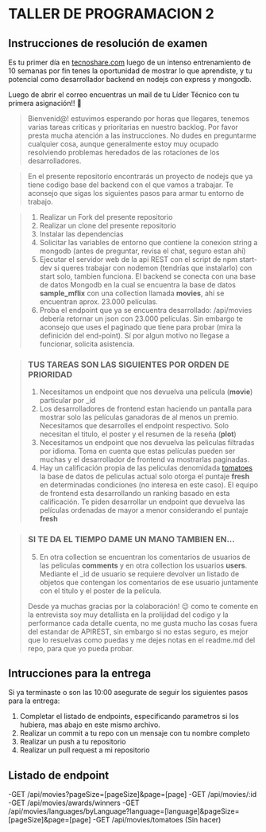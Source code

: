 # TALLER DE PROGRAMACION 2
## Instrucciones de resolución de examen

Es tu primer día en [tecnoshare.com](http://tecnoshare.com) luego de un intenso entrenamiento de 10 semanas por fin tenes la oportunidad de mostrar lo que aprendiste, y tu potencial como desarrollador backend en nodejs con express y mongodb.

Luego de abrir el correo encuentras un mail de tu Líder Técnico con tu primera asignación!! 💪

> Bienvenid@! estuvimos esperando por horas que llegares, tenemos varias tareas criticas y prioritarias en nuestro backlog. Por favor presta mucha atención a las instrucciones. No dudes en preguntarme cualquier cosa, aunque generalmente estoy muy ocupado resolviendo problemas heredados de las rotaciones de los desarrolladores.

> En el presente repositorío encontrarás un proyecto de nodejs que ya tiene codigo base del backend con el que vamos a trabajar. Te aconsejo que sigas los siguientes pasos para armar tu entorno de trabajo. 

> 1. Realizar un Fork del presente repositorio
> 2. Realizar un clone del presente repositorio
> 3. Instalar las dependencias
> 4. Solicitar las variables de entorno que contiene la conexion string a mongodb (antes de preguntar, revisa el chat, seguro estan ahí)
> 5. Ejecutar el servidor web de la api REST con el script de npm start-dev si queres trabajar con nodemon (tendrías que instalarlo) con start solo, tambien funciona. 
> El backend se conecta con una base de datos Mongodb en la cual se encuentra la base de datos **sample_mflix** con una collection llamada **movies**, ahí se encuentran aprox. 23.000 películas.
> 6. Proba el endpoint que ya se encuentra desarrollado: /api/movies debería retornar un json con 23.000 películas. Sin embargo te aconsejo que uses el paginado que tiene para probar (mira la definición del end-point). Sí por algun motivo no llegase a funcionar, solicita asistencia. 

> ### TUS TAREAS SON LAS SIGUIENTES POR ORDEN DE PRIORIDAD
> 1. Necesitamos un endpoint que nos devuelva una película (**movie**) particular por _id
> 2. Los desarrolladores de frontend estan haciendo un pantalla para mostrar solo las películas ganadoras de al menos un premio. Necesitamos que desarrolles el endpoint respectivo. Solo necesitan el titulo, el poster y el resumen de la reseña (**plot**) 
> 3. Necesitamos un endpoint que nos devuelva las peliculas filtradas por idioma. Toma en cuenta que estas películas pueden ser muchas y el desarrollador de frontend va mostrarlas paginadas. 
> 4. Hay un calificación propia de las peliculas denomidada [tomatoes](https://es.wikipedia.org/wiki/Rotten_Tomatoes) la base de datos de peliculas actual solo otorga el puntaje **fresh** en determinadas condiciones (no interesa en este caso). El equipo de frontend esta desarrollando un ranking basado en esta calificación. Te piden desarrollar un endpoint que devuelva las películas ordenadas de mayor a menor considerando el puntaje **fresh** 

> ### SI TE DA EL TIEMPO DAME UN MANO TAMBIEN EN...
> 5. En otra collection se encuentran los comentarios de usuarios de las peliculas **comments** y en otra collection los usuarios **users**. Mediante el _id de usuario se requiere devolver un listado de objetos que contengan los comentarios de ese usuario juntamente con el titulo y el poster de la película. 
>
> Desde ya muchas gracias por la colaboración! 😉 como te comente en la entrevista soy muy detallista en la prolijidad del codigo y la performance cada detalle cuenta, no me gusta mucho las cosas fuera del estandar de APIREST, sin embargo si no estas seguro, es mejor que lo resuelvas como puedas y me dejes notas en el readme.md del repo, para que yo pueda probar.

## Intrucciones para la entrega
Si ya terminaste o son las 10:00 asegurate de seguir los siguientes pasos para la entrega:

1. Completar el listado de endpoints, especificando parametros si los hubiera, mas abajo en este mismo archivo.
2. Realizar un commit a tu repo con un mensaje con tu nombre completo
2. Realizar un push a tu repositorio
3. Realizar un pull request a mi repositorio


## Listado de endpoint
-GET /api/movies?pageSize=[pageSize]&page=[page]
-GET /api/movies/:id
-GET /api/movies/awards/winners
-GET /api/movies/languages/byLanguage?language=[language]&pageSize=[pageSize]&page=[page]
-GET /api/movies/tomatoes (Sin hacer)




